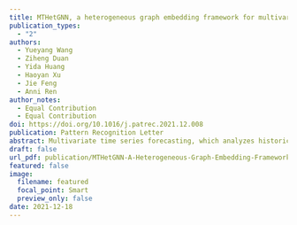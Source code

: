 ```yaml
---
title: MTHetGNN, a heterogeneous graph embedding framework for multivariate time series forecasting
publication_types:
  - "2"
authors:
  - Yueyang Wang
  - Ziheng Duan
  - Yida Huang
  - Haoyan Xu
  - Jie Feng
  - Anni Ren
author_notes:
  - Equal Contribution
  - Equal Contribution
doi: https://doi.org/10.1016/j.patrec.2021.12.008 
publication: Pattern Recognition Letter
abstract: Multivariate time series forecasting, which analyzes historical time series to predict future trends, can effectively help decision-making. Complex relations among variables in MTS, including static, dynamic, predictable, and latent relations, have made it possible to mining more features of MTS. Modeling complex relations are not only essential in characterizing latent dependency as well as modeling temporal dependence, but also brings great challenges in the MTS forecasting task. However, existing methods mainly focus on modeling certain relations among MTS variables. In this paper, we propose a novel end-to-end deep learning model, termed Multivariate Time Series Forecasting via Heterogeneous Graph Neural Networks (MTHetGNN). To characterize complex relations among variables, a relation embedding module is designed in MTHetGNN, where each variable is regarded as a graph node, and each type of edge represents a specific static or dynamic relationship. Meanwhile, a temporal embedding module is introduced for time series features extraction, where involving convolutional neural network (CNN) filters with different perception scales. Finally, a heterogeneous graph embedding module is adopted to handle the complex structural information generated by the two modules. Three benchmark datasets from the real world are used to evaluate the proposed MTHetGNN. The comprehensive experiments show that MTHetGNN achieves state-of-the-art results in the MTS forecasting task.
draft: false
url_pdf: publication/MTHetGNN-A-Heterogeneous-Graph-Embedding-Framework-for-Multivariate-Time-Series-Forecasting/MTHetGNN.pdf
featured: false
image:
  filename: featured
  focal_point: Smart
  preview_only: false
date: 2021-12-18
---
```

